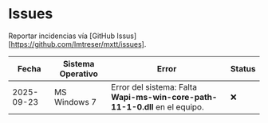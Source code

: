 # Issues

Reportar incidencias vía [GitHub Issus][https://github.com/lmtreser/mxtt/issues].

| Fecha      | Sistema Operativo | Error                                                                       | Status |
|------------|-------------------|-----------------------------------------------------------------------------|--------|
| 2025-09-23 | MS Windows 7      | Error del sistema: Falta **Wapi-ms-win-core-path-11-1-0.dll** en el equipo. |   ❌    |
